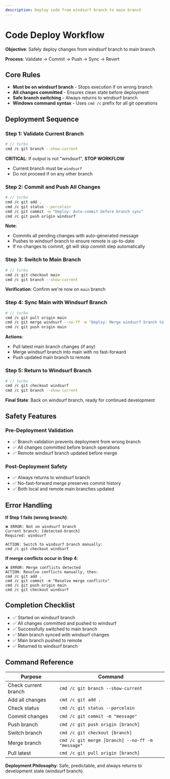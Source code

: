 ```yaml
---
description: Deploy code from windsurf branch to main branch
---
```


# Code Deploy Workflow

**Objective**: Safely deploy changes from windsurf branch to main branch

**Process**: Validate → Commit → Push → Sync → Revert

## Core Rules

- **Must be on windsurf branch** - Stops execution if on wrong branch
- **All changes committed** - Ensures clean state before deployment
- **Safe branch switching** - Always returns to windsurf branch
- **Windows command syntax** - Uses `cmd /c` prefix for all git operations

## Deployment Sequence

### Step 1: Validate Current Branch
```bash
# // turbo
cmd /c git branch --show-current
```

**CRITICAL**: If output is not "windsurf", **STOP WORKFLOW**
- Current branch must be `windsurf`
- Do not proceed if on any other branch

### Step 2: Commit and Push All Changes
```bash
# // turbo
cmd /c git add .
cmd /c git status --porcelain
cmd /c git commit -m "Deploy: Auto-commit before branch sync"
cmd /c git push origin windsurf
```

**Note**: 
- Commits all pending changes with auto-generated message
- Pushes to windsurf branch to ensure remote is up-to-date
- If no changes to commit, git will skip commit step automatically

### Step 3: Switch to Main Branch
```bash
# // turbo
cmd /c git checkout main
cmd /c git branch --show-current
```

**Verification**: Confirm we're now on `main` branch

### Step 4: Sync Main with Windsurf Branch
```bash
# // turbo
cmd /c git pull origin main
cmd /c git merge windsurf --no-ff -m "Deploy: Merge windsurf branch to main"
cmd /c git push origin main
```

**Actions**:
- Pull latest main branch changes (if any)
- Merge windsurf branch into main with no fast-forward
- Push updated main branch to remote

### Step 5: Return to Windsurf Branch
```bash
# // turbo
cmd /c git checkout windsurf
cmd /c git branch --show-current
```

**Final State**: Back on windsurf branch, ready for continued development

## Safety Features

### Pre-Deployment Validation
- ✅ Branch validation prevents deployment from wrong branch
- ✅ All changes committed before branch operations
- ✅ Remote windsurf branch updated before merge

### Post-Deployment Safety
- ✅ Always returns to windsurf branch
- ✅ No-fast-forward merge preserves commit history
- ✅ Both local and remote main branches updated

## Error Handling

**If Step 1 fails (wrong branch)**:
```
❌ ERROR: Not on windsurf branch
Current branch: [detected-branch]
Required: windsurf

ACTION: Switch to windsurf branch manually:
cmd /c git checkout windsurf
```

**If merge conflicts occur in Step 4**:
```
❌ ERROR: Merge conflicts detected
ACTION: Resolve conflicts manually, then:
cmd /c git add .
cmd /c git commit -m "Resolve merge conflicts"
cmd /c git push origin main
cmd /c git checkout windsurf
```

## Completion Checklist
- ✅ Started on windsurf branch
- ✅ All changes committed and pushed to windsurf
- ✅ Successfully switched to main branch
- ✅ Main branch synced with windsurf changes
- ✅ Main branch pushed to remote
- ✅ Returned to windsurf branch

## Command Reference

| Purpose | Command |
|---------|---------|
| Check current branch | `cmd /c git branch --show-current` |
| Add all changes | `cmd /c git add .` |
| Check status | `cmd /c git status --porcelain` |
| Commit changes | `cmd /c git commit -m "message"` |
| Push branch | `cmd /c git push origin [branch]` |
| Switch branch | `cmd /c git checkout [branch]` |
| Merge branch | `cmd /c git merge [branch] --no-ff -m "message"` |
| Pull latest | `cmd /c git pull origin [branch]` |

**Deployment Philosophy**: Safe, predictable, and always returns to development state (windsurf branch).
